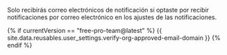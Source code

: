 Solo recibirás correo electrónicos de notificación si optaste por recibir notificaciones por correo electrónico en los ajustes de las notificaciones.

{% if currentVersion == "free-pro-team@latest" %}
{{ site.data.reusables.user_settings.verify-org-approved-email-domain }}
{% endif %}